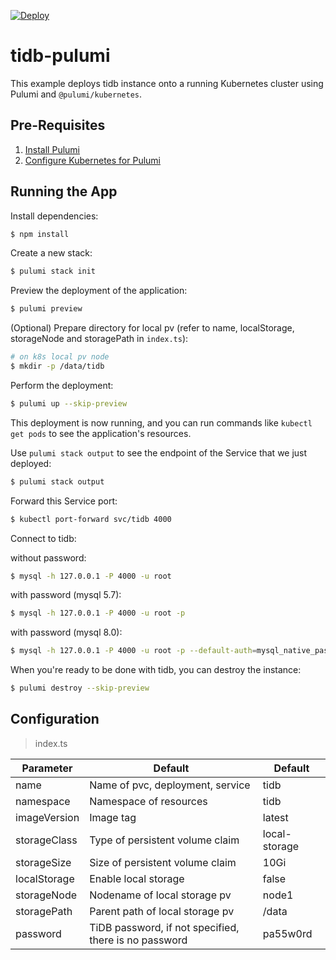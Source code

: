 [![Deploy](https://get.pulumi.com/new/button.svg)](https://app.pulumi.com/new)

# tidb-pulumi

This example deploys tidb instance onto a running Kubernetes cluster using Pulumi and `@pulumi/kubernetes`.

## Pre-Requisites

1. [Install Pulumi](https://www.pulumi.com/docs/get-started/install/)
2. [Configure Kubernetes for Pulumi](https://www.pulumi.com/docs/intro/cloud-providers/kubernetes/setup/)

## Running the App

Install dependencies:

```sh
$ npm install
```

Create a new stack:

```sh
$ pulumi stack init
```

Preview the deployment of the application:

```sh
$ pulumi preview
```

(Optional) Prepare directory for local pv (refer to name, localStorage, storageNode and storagePath in `index.ts`):
```sh
# on k8s local pv node
$ mkdir -p /data/tidb
```

Perform the deployment:

```sh
$ pulumi up --skip-preview
```

This deployment is now running, and you can run commands like `kubectl get pods` to see the application's resources.

Use `pulumi stack output` to see the endpoint of the Service that we just deployed:

```sh
$ pulumi stack output
```

Forward this Service port:
```sh
$ kubectl port-forward svc/tidb 4000
```

Connect to tidb:

without password:

```sh
$ mysql -h 127.0.0.1 -P 4000 -u root
```

with password (mysql 5.7):
```sh
$ mysql -h 127.0.0.1 -P 4000 -u root -p
```
with password (mysql 8.0):
```sh
$ mysql -h 127.0.0.1 -P 4000 -u root -p --default-auth=mysql_native_password
```

When you're ready to be done with tidb, you can destroy the instance:
```sh
$ pulumi destroy --skip-preview
```

## Configuration

> index.ts

| Parameter    | Default                                               | Default       |
| ------------ | ----------------------------------------------------- | ------------- |
| name         | Name of pvc, deployment, service                      | tidb          |
| namespace    | Namespace of resources                                | tidb          |
| imageVersion | Image tag                                             | latest        |
| storageClass | Type of persistent volume claim                       | local-storage |
| storageSize  | Size of persistent volume claim                       | 10Gi          |
| localStorage | Enable local storage                                  | false         |
| storageNode  | Nodename of local storage pv                          | node1         |
| storagePath  | Parent path of local storage pv                       | /data         |
| password     | TiDB password, if not specified, there is no password | pa55w0rd      |
